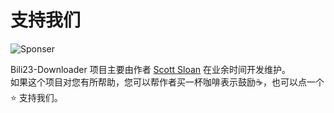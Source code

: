 # 支持我们

<img src="https://bili23.scott-sloan.cn/sponsor.png" alt="Sponser" style="width: 300px；margin-top: 10px;">

Bili23-Downloader 项目主要由作者 [Scott Sloan](https://github.com/ScottSloan) 在业余时间开发维护。  
如果这个项目对您有所帮助，您可以帮作者买一杯咖啡表示鼓励☕️，也可以点一个 ⭐️ 支持我们。